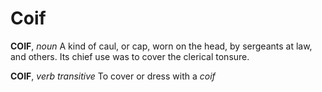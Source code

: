 # Coif

**COIF**, _noun_ A kind of caul, or cap, worn on the head, by sergeants at law, and others. Its chief use was to cover the clerical tonsure.

**COIF**, _verb transitive_ To cover or dress with a _coif_